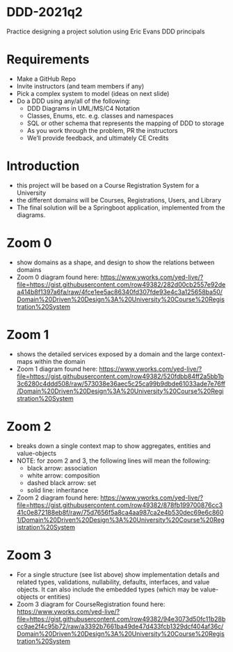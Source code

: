 # DDD-2021q2
Practice designing a project solution using Eric Evans DDD principals

# Requirements
- Make a GitHub Repo​
- Invite instructors (and team members if any)​
- Pick a complex system to model (ideas on next slide)​
- Do a DDD using any/all of the following:​
  - DDD Diagrams in UML/MS/C4 Notation ​
  - Classes, Enums, etc. e.g. classes and namespaces ​
  - SQL or other schema that represents the mapping of DDD to storage​
  - As you work through the problem, PR the instructors​
  - We’ll provide feedback, and ultimately CE Credits​

# Introduction
- this project will be based on a Course Registration System for a University
- the different domains will be Courses, Registrations, Users, and Library
- The final solution will be a Springboot application, implemented from the diagrams.

# Zoom 0
  - show domains as a shape, and design to show the relations between 
domains
  - Zoom 0 diagram found here: https://www.yworks.com/yed-live/?file=https://gist.githubusercontent.com/row49382/282d00cb2557e92dea414b8f1397a6fa/raw/4fce1ee5ac86340fd307fde93e4c3a125658ba50/Domain%20Driven%20Design%3A%20University%20Course%20Registration%20System

  # Zoom 1
  - shows the detailed services exposed by a domain and the large context-maps within the domain
  - Zoom 1 diagram found here:  https://www.yworks.com/yed-live/?file=https://gist.githubusercontent.com/row49382/520fdbb84ff2a5bb1b3c6280c4ddd508/raw/573038e36aec5c25ca99b9dbde61033ade7e76ff/Domain%20Driven%20Design%3A%20University%20Course%20Registration%20System

  # Zoom 2
  - breaks down a single context map to show aggregates, entities and value-objects
  - NOTE: for zoom 2 and 3, the following lines will mean the following:
    - black arrow: association
    - white arrow: composition
    - dashed black arrow: set
    - solid line: inheritance
  - Zoom 2 diagram found here: https://www.yworks.com/yed-live/?file=https://gist.githubusercontent.com/row49382/878fb199700876cc341c0e872188eb8f/raw/75d7656f5a8ca4aa987ca2e4b530dec69e6c8601/Domain%20Driven%20Design%3A%20University%20Course%20Registration%20System

  # Zoom 3
  - For a single structure (see list above) show implementation details and related types, validations, nullability, defaults, interfaces, and value objects. It can also include the embedded types (which may be value-objects or entities)​
  - Zoom 3 diagram for CourseRegistration found here: https://www.yworks.com/yed-live/?file=https://gist.githubusercontent.com/row49382/94e3073d50fc11b28bcc9ae2f4c95b72/raw/a3392b7661ba49de47d433fcb1329dcf404af36c/Domain%20Driven%20Design%3A%20University%20Course%20Registration%20System
